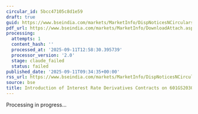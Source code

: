 ```yaml
---
circular_id: 5bcc47105c8d1e59
draft: true
guid: https://www.bseindia.com/markets/MarketInfo/DispNoticesNCirculars.aspx?Noticeid={81AFAAFC-C199-4B44-B51B-C210A6BFC963}&noticeno=20250911-9&dt=09/11/2025&icount=9&totcount=72&flag=0
pdf_url: https://www.bseindia.com/markets/MarketInfo/DownloadAttach.aspx?id=20250911-9&attachedId=6d7081ca-fb2d-4a36-b0c4-268b71e855cd
processing:
  attempts: 1
  content_hash: ''
  processed_at: '2025-09-11T12:58:30.395739'
  processor_version: '2.0'
  stage: claude_failed
  status: failed
published_date: '2025-09-11T09:34:35+00:00'
rss_url: https://www.bseindia.com/markets/MarketInfo/DispNoticesNCirculars.aspx?Noticeid={81AFAAFC-C199-4B44-B51B-C210A6BFC963}&noticeno=20250911-9&dt=09/11/2025&icount=9&totcount=72&flag=0
source: bse
title: Introduction of Interest Rate Derivatives Contracts on 601GS2030 and 668GS2040
---
```


Processing in progress...